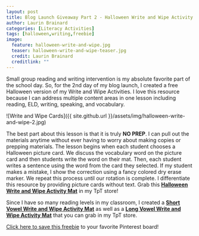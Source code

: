 ```yaml
---
layout: post
title: Blog Launch Giveaway Part 2 - Halloween Write and Wipe Activity
author: Laurin Brainard
categories: [Literacy Activities]
tags: [halloween,writing,freebie]
image:
  feature: halloween-write-and-wipe.jpg
  teaser: halloween-write-and-wipe-teaser.jpg
  credit: Laurin Brainard
  creditlink: ""
---
```

Small group reading and writing intervention is my absolute favorite part of the school day. So, for the 2nd day of my blog launch, I created a free Halloween version of my Write and Wipe Activities. I love this resource because I can address multiple content areas in one lesson including reading, ELD, writing, speaking, and vocabulary.

![Write and Wipe Cards]({{ site.github.url }}/assets/img/halloween-write-and-wipe-2.jpg)

The best part about this lesson is that it is truly **NO PREP**. I can pull out the materials anytime without ever having to worry about making copies or prepping materials. The lesson begins when each student chooses a Halloween picture card. We discuss the vocabulary word on the picture card and then students write the word on their mat. Then, each student writes a sentence using the word from the card they selected. If my student makes a mistake, I show the correction using a fancy colored dry erase marker. We repeat this process until our rotation is complete. I differentiate this resource by providing picture cards without text. Grab this [**Halloween Write and Wipe Activity Mat**](http://bit.ly/2xGLFCd) in my TpT store!

Since I have so many reading levels in my classroom, I created a [**Short Vowel Write and Wipe Activity Mat**](http://bit.ly/2yp5pJN) as well as a [**Long Vowel Write and Wipe Activity Mat**](http://bit.ly/2xGcRfP) that you can grab in my TpT store. 

[Click here to save this freebie](https://pin.it/yIkYJD9) to your favorite Pinterest board!